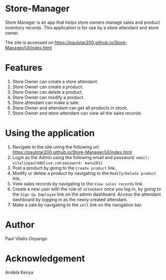 # Store-Manager

Store Manager is an app that helps store owners manage sales and product inventory records. 
This application is for use by a store attendant and store owner.

The site is accessed on https://paulstar200.github.io/Store-Manager/UI/index.html

# Features
1. Store Owner can create a store attendant.
2. Store Owner can create a product.
3. Store Owner can delete a product.
4. Store Owner can modify a product.
5. Store attendant can make a sale.
6. Store Owner and attendant can get all products in stock.
7. Store Owner and store attendant can view all the sales records

# Using the application
1. Navigate to the site using the following url: https://paulstar200.github.io/Store-Manager/UI/index.html
2. Login as the Admin using the following email and password.
`email: vitalispaul48@live.com`
`password: manu2012`
3. Post a product by going to the `Create product` link.
4. Modify or delete a product by navigating to the `Modify/Delete product` link.
5. View sales records by navigating to the `View sales records` link.
6. Create a new user with the role of `attendant` once you log in, by going to the `Sign Up Employee` link on the admin dashboard. Access the attendant dashboard by logging in as the newly created attendant.
7. Make a sale by navigating to the `sell` link on the navigation bar.

# Author
Paul Vitalis Onyango

# Acknowledgement
Andela Kenya
